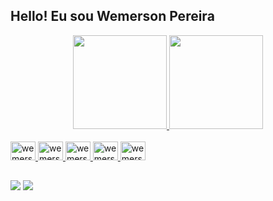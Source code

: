 ## Hello! Eu sou Wemerson Pereira
<div align="center">
  <a href="https://github.com/wemersonpereira">
  
  <img height="150em" src="https://github-readme-stats.vercel.app/api?username=wemersonpereira&show_icons=true&theme=radical&include_all_commits=true&count_private=true"/>
  <img height="150em" src="https://github-readme-stats.vercel.app/api/top-langs/?username=wemersonpereira&layout=compact&langs_count=7&theme=dark"/>
      
</div>
  

<div style="display: inline_block"><br>
  
  <img aling="center" alt="wemerson-angular" height=30 width=40 src="https://cdn.jsdelivr.net/gh/devicons/devicon/icons/angularjs/angularjs-original.svg" />
  <img aling="center" alt="wemerson-csharp" height=30 width=40 src="https://cdn.jsdelivr.net/gh/devicons/devicon/icons/csharp/csharp-original.svg" />
  <img aling="center" alt="wemerson-mysql" height=30 width=40 src="https://cdn.jsdelivr.net/gh/devicons/devicon/icons/mysql/mysql-original-wordmark.svg" />
  <img aling="center" alt="wemerson-sqlserver" height=30 width=40 src="https://cdn.jsdelivr.net/gh/devicons/devicon/icons/microsoftsqlserver/microsoftsqlserver-plain-wordmark.svg" />
  <img aling="center" alt="wemerson-docker" height=30 width=40 src="https://cdn.jsdelivr.net/gh/devicons/devicon/icons/docker/docker-original-wordmark.svg" />
  </div>
 
 ##
  
<div> 
 <a href = "mailto:wemersonpereira@outlook.com"><img src="https://img.shields.io/badge/-Outlook-%23333?style=for-the-badge&logo=outlook&logoColor=white" target="_blank"></a>
  <a href="https://www.linkedin.com/in/wemerson-pereira-9887a6a1/" target="_blank"><img src="https://img.shields.io/badge/-LinkedIn-%230077B5?style=for-the-badge&logo=linkedin&logoColor=white" target="_blank"></a> 
